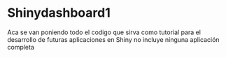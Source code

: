 # Shinydashboard1
Aca se van poniendo todo el codigo que sirva como tutorial para el desarrollo de futuras aplicaciones en Shiny no incluye ninguna aplicación completa

